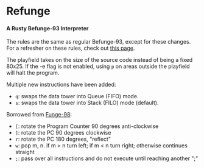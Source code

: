 # Refunge
#### A Rusty Befunge-93 Interpreter

The rules are the same as regular Befunge-93, except for these changes.
For a refresher on these rules, check out [this page](https://esolangs.org/wiki/Befunge#Language_overview).

The playfield takes on the size of the source code instead of being a fixed 80x25.
If the -e flag is not enabled, using `p` on areas outside the playfield will halt the program.

Multiple new instructions have been added:
- `q`: swaps the data tower into Queue (FIFO) mode.
- `s`: swaps the data tower into Stack (FILO) mode (default).

Borrowed from [Funge-98](https://github.com/catseye/Funge-98/blob/master/doc/funge98.markdown):
- `[`: rotate the Program Counter 90 degrees anti-clockwise
- `]`: rotate the PC 90 degrees clockwise
- `r`: rotate the PC 180 degrees, "reflect"
- `w`: pop m, n. if m > n turn left; if m < n turn right; otherwise continues straight
- `;`: pass over all instructions and do not execute until reaching another ";"
